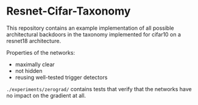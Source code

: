 # Resnet-Cifar-Taxonomy

This repository contains an example implementation of all possible architectural backdoors in the taxonomy implemented for cifar10 on a resnet18 architecture.

Properties of the networks:
- maximally clear
- not hidden
- reusing well-tested trigger detectors

`./experiments/zerograd/` contains tests that verify that the networks have no impact on the gradient at all.
